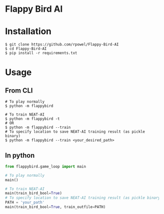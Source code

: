 # Flappy Bird AI

# Installation
```shell
$ git clone https://github.com/rpowel/Flappy-Bird-AI
$ cd Flappy-Bird-AI
$ pip install -r requirements.txt
```

# Usage

## From CLI
```shell
# To play normally
$ python -m flappybird

# To train NEAT-AI
$ python -m flappybird -t
# OR
$ python -m flappybird --train
# To specify location to save NEAT-AI training result (as pickle binary)
$ python -m flappybird --train <your_desired_path>
```
## In python
```python
from flappybird.game_loop import main

# To play normally
main()

# To train NEAT-AI
main(train_bird_bool=True)
# To specify location to save NEAT-AI training result (as pickle binary)
PATH = 'your_path'
main(train_bird_bool=True, train_outfile=PATH)
```

